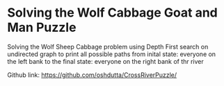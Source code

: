 # Solving the Wolf Cabbage Goat and Man Puzzle
Solving the Wolf Sheep Cabbage problem using Depth First search on undirected graph to print all possible paths from inital state: everyone on the left bank  to the final state: everyone on the right bank of thr river

Github link: https://github.com/oshdutta/CrossRiverPuzzle/
